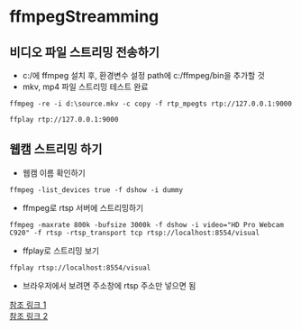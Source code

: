 # ffmpegStreamming

## 비디오 파일 스트리밍 전송하기  
- c:/에 ffmpeg 설치 후, 환경변수 설정 path에 c:/ffmpeg/bin을 추가할 것
- mkv, mp4 파일 스트리밍 테스트 완료  
```
ffmpeg -re -i d:\source.mkv -c copy -f rtp_mpegts rtp://127.0.0.1:9000
```
```
ffplay rtp://127.0.0.1:9000
```

## 웹캠 스트리밍 하기  
- 웹캠 이름 확인하기  
```
ffmpeg -list_devices true -f dshow -i dummy  
```
- ffmpeg로 rtsp 서버에 스트리밍하기  
```
ffmpeg -maxrate 800k -bufsize 3000k -f dshow -i video="HD Pro Webcam C920" -f rtsp -rtsp_transport tcp rtsp://localhost:8554/visual
```
- ffplay로 스트리밍 보기  
```
ffplay rtsp://localhost:8554/visual
```
- 브라우저에서 보려면 주소창에 rtsp 주소만 넣으면 됨  


[참조 링크 1](https://icodebroker.tistory.com/6350)  
[참조 링크 2](https://realapril.tistory.com/41)  
